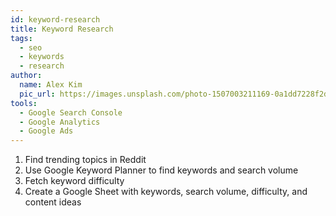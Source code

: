 ```yaml
---
id: keyword-research
title: Keyword Research
tags:
  - seo
  - keywords
  - research
author:
  name: Alex Kim
  pic_url: https://images.unsplash.com/photo-1507003211169-0a1dd7228f2d?w=100&h=100&fit=crop&crop=face
tools:
  - Google Search Console
  - Google Analytics
  - Google Ads
---
```

1. Find trending topics in Reddit
2. Use Google Keyword Planner to find keywords and search volume
3. Fetch keyword difficulty
4. Create a Google Sheet with keywords, search volume, difficulty, and content ideas